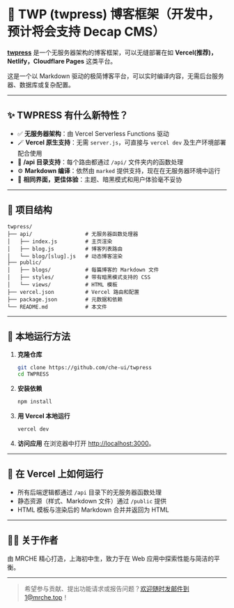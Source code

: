 # 🚀 TWP (twpress) 博客框架（开发中，预计将会支持 Decap CMS）

[**twpress**](https://twpress.mrche.top/) 是一个无服务器架构的博客框架，可以无缝部署在如 **Vercel(推荐)，Netlify，Cloudflare Pages** 这类平台。

这是一个以 Markdown 驱动的极简博客平台，可以实时编译内容，无需后台服务器、数据库或复杂配置。

---

## ✨ TWPRESS 有什么新特性？

- ✅ **无服务器架构**：由 Vercel Serverless Functions 驱动
- 🪄 **Vercel 原生支持**：无需 `server.js`，可直接与 `vercel dev` 及生产环境部署配合使用
- 📁 **/api 目录支持**：每个路由都通过 `/api/` 文件夹内的函数处理
- ⚙️ **Markdown 编译**：依然由 `marked` 提供支持，现在在无服务器环境中运行
- 💅 **相同界面，更佳体验**：主题、暗黑模式和用户体验毫不妥协

---

## 📁 项目结构

```
twpress/
├── api/                 # 无服务器函数处理器
│   ├── index.js         # 主页渲染
│   ├── blog.js          # 博客列表路由
│   └── blog/[slug].js   # 动态博客渲染
├── public/
│   ├── blogs/           # 每篇博客的 Markdown 文件
│   ├── styles/          # 带有暗黑模式支持的 CSS
│   └── views/           # HTML 模板
├── vercel.json          # Vercel 路由和配置
├── package.json         # 元数据和依赖
└── README.md            # 本文件
```

---

## 🧪 本地运行方法

1. **克隆仓库**
   ```bash
   git clone https://github.com/che-ui/twpress
   cd TWPRESS
   ```

2. **安装依赖**
   ```bash
   npm install
   ```

3. **用 Vercel 本地运行**
   ```bash
   vercel dev
   ```

4. **访问应用**
   在浏览器中打开 [http://localhost:3000](http://localhost:3000)。

---

## 📌 在 Vercel 上如何运行

- 所有后端逻辑都通过 `/api` 目录下的无服务器函数处理
- 静态资源（样式、Markdown 文件）通过 `/public` 提供
- HTML 模板与渲染后的 Markdown 合并并返回为 HTML

---

## 🙋‍♂️ 关于作者

由 MRCHE 精心打造，上海初中生，致力于在 Web 应用中探索性能与简洁的平衡。

---

> 希望参与贡献、提出功能请求或报告问题？欢迎随时发邮件到1@mrche.top！

